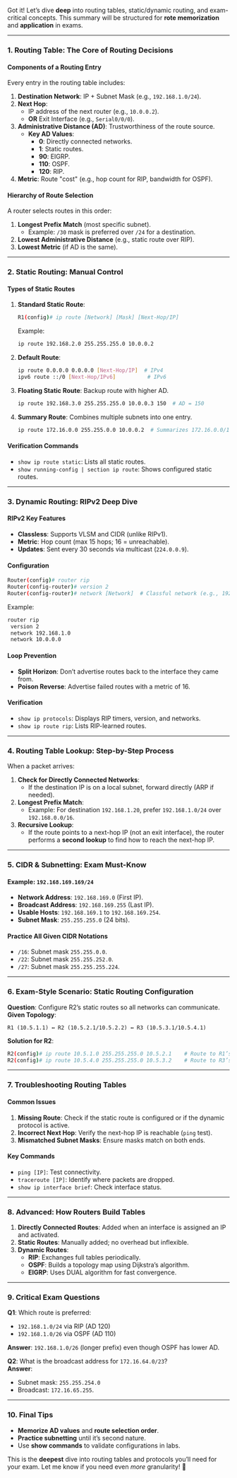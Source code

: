 
Got it! Let’s dive **deep** into routing tables, static/dynamic routing, and exam-critical concepts. This summary will be structured for **rote memorization** and **application** in exams.  

---

### **1. Routing Table: The Core of Routing Decisions**  
#### **Components of a Routing Entry**  
Every entry in the routing table includes:  
1. **Destination Network**: IP + Subnet Mask (e.g., `192.168.1.0/24`).  
2. **Next Hop**:  
   - IP address of the next router (e.g., `10.0.0.2`).  
   - **OR** Exit Interface (e.g., `Serial0/0/0`).  
3. **Administrative Distance (AD)**: Trustworthiness of the route source.  
   - **Key AD Values**:  
     - **0**: Directly connected networks.  
     - **1**: Static routes.  
     - **90**: EIGRP.  
     - **110**: OSPF.  
     - **120**: RIP.  
4. **Metric**: Route "cost" (e.g., hop count for RIP, bandwidth for OSPF).  

#### **Hierarchy of Route Selection**  
A router selects routes in this order:  
1. **Longest Prefix Match** (most specific subnet).  
   - Example: `/30` mask is preferred over `/24` for a destination.  
2. **Lowest Administrative Distance** (e.g., static route over RIP).  
3. **Lowest Metric** (if AD is the same).  

---

### **2. Static Routing: Manual Control**  
#### **Types of Static Routes**  
1. **Standard Static Route**:  
   ```bash  
   R1(config)# ip route [Network] [Mask] [Next-Hop/IP]  
   ```  
   Example:  
   ```bash  
   ip route 192.168.2.0 255.255.255.0 10.0.0.2  
   ```  
2. **Default Route**:  
   ```bash  
   ip route 0.0.0.0 0.0.0.0 [Next-Hop/IP]  # IPv4  
   ipv6 route ::/0 [Next-Hop/IPv6]          # IPv6  
   ```  
3. **Floating Static Route**: Backup route with higher AD.  
   ```bash  
   ip route 192.168.3.0 255.255.255.0 10.0.0.3 150  # AD = 150  
   ```  
4. **Summary Route**: Combines multiple subnets into one entry.  
   ```bash  
   ip route 172.16.0.0 255.255.0.0 10.0.0.2  # Summarizes 172.16.0.0/16  
   ```  

#### **Verification Commands**  
- `show ip route static`: Lists all static routes.  
- `show running-config | section ip route`: Shows configured static routes.  

---

### **3. Dynamic Routing: RIPv2 Deep Dive**  
#### **RIPv2 Key Features**  
- **Classless**: Supports VLSM and CIDR (unlike RIPv1).  
- **Metric**: Hop count (max 15 hops; 16 = unreachable).  
- **Updates**: Sent every 30 seconds via multicast (`224.0.0.9`).  

#### **Configuration**  
```bash  
Router(config)# router rip  
Router(config-router)# version 2  
Router(config-router)# network [Network]  # Classful network (e.g., 192.168.1.0)  
```  
Example:  
```bash  
router rip  
 version 2  
 network 192.168.1.0  
 network 10.0.0.0  
```  

#### **Loop Prevention**  
- **Split Horizon**: Don’t advertise routes back to the interface they came from.  
- **Poison Reverse**: Advertise failed routes with a metric of 16.  

#### **Verification**  
- `show ip protocols`: Displays RIP timers, version, and networks.  
- `show ip route rip`: Lists RIP-learned routes.  

---

### **4. Routing Table Lookup: Step-by-Step Process**  
When a packet arrives:  
1. **Check for Directly Connected Networks**:  
   - If the destination IP is on a local subnet, forward directly (ARP if needed).  
2. **Longest Prefix Match**:  
   - Example: For destination `192.168.1.20`, prefer `192.168.1.0/24` over `192.168.0.0/16`.  
3. **Recursive Lookup**:  
   - If the route points to a next-hop IP (not an exit interface), the router performs a **second lookup** to find how to reach the next-hop IP.  

---

### **5. CIDR & Subnetting: Exam Must-Know**  
#### **Example: `192.168.169.169/24`**  
- **Network Address**: `192.168.169.0` (First IP).  
- **Broadcast Address**: `192.168.169.255` (Last IP).  
- **Usable Hosts**: `192.168.169.1` to `192.168.169.254`.  
- **Subnet Mask**: `255.255.255.0` (24 bits).  

#### **Practice All Given CIDR Notations**  
- `/16`: Subnet mask `255.255.0.0`.  
- `/22`: Subnet mask `255.255.252.0`.  
- `/27`: Subnet mask `255.255.255.224`.  

---

### **6. Exam-Style Scenario: Static Routing Configuration**  
**Question**: Configure R2’s static routes so all networks can communicate.  
**Given Topology**:  
```  
R1 (10.5.1.1) ↔ R2 (10.5.2.1/10.5.2.2) ↔ R3 (10.5.3.1/10.5.4.1)  
```  
**Solution for R2**:  
```bash  
R2(config)# ip route 10.5.1.0 255.255.255.0 10.5.2.1    # Route to R1’s LAN  
R2(config)# ip route 10.5.4.0 255.255.255.0 10.5.3.2    # Route to R3’s LAN  
```  

---

### **7. Troubleshooting Routing Tables**  
#### **Common Issues**  
1. **Missing Route**: Check if the static route is configured or if the dynamic protocol is active.  
2. **Incorrect Next Hop**: Verify the next-hop IP is reachable (`ping` test).  
3. **Mismatched Subnet Masks**: Ensure masks match on both ends.  

#### **Key Commands**  
- `ping [IP]`: Test connectivity.  
- `traceroute [IP]`: Identify where packets are dropped.  
- `show ip interface brief`: Check interface status.  

---

### **8. Advanced: How Routers Build Tables**  
1. **Directly Connected Routes**: Added when an interface is assigned an IP and activated.  
2. **Static Routes**: Manually added; no overhead but inflexible.  
3. **Dynamic Routes**:  
   - **RIP**: Exchanges full tables periodically.  
   - **OSPF**: Builds a topology map using Dijkstra’s algorithm.  
   - **EIGRP**: Uses DUAL algorithm for fast convergence.  

---

### **9. Critical Exam Questions**  
**Q1**: Which route is preferred:  
- `192.168.1.0/24` via RIP (AD 120)  
- `192.168.1.0/26` via OSPF (AD 110)  

**Answer**: `192.168.1.0/26` (longer prefix) even though OSPF has lower AD.  

**Q2**: What is the broadcast address for `172.16.64.0/23`?  
**Answer**:  
- Subnet mask: `255.255.254.0`  
- Broadcast: `172.16.65.255`.  

---

### **10. Final Tips**  
- **Memorize AD values** and **route selection order**.  
- **Practice subnetting** until it’s second nature.  
- Use **show commands** to validate configurations in labs.  

This is the **deepest** dive into routing tables and protocols you’ll need for your exam. Let me know if you need even *more* granularity! 🎯